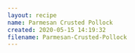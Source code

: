 ```yaml
---
layout: recipe
name: Parmesan Crusted Pollock
created: 2020-05-15 14:19:32
filename: Parmesan-Crusted-Pollock
---
```

